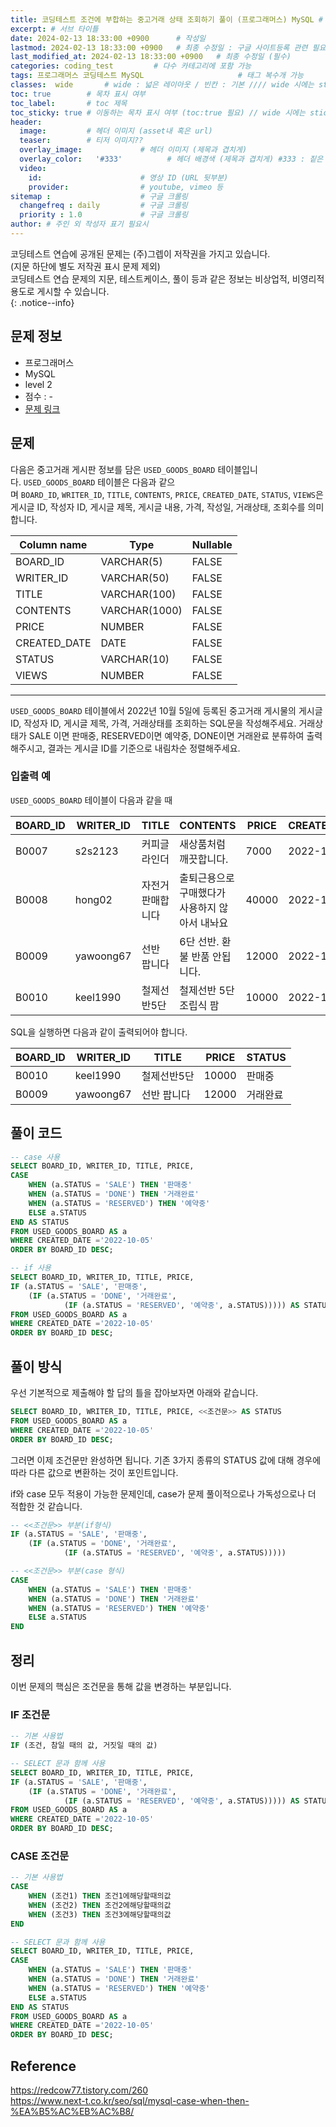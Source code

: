 ```yaml
---
title: 코딩테스트 조건에 부합하는 중고거래 상태 조회하기 풀이 (프로그래머스) MySQL # 제목
excerpt: # 서브 타이틀
date: 2024-02-13 18:33:00 +0900      # 작성일
lastmod: 2024-02-13 18:33:00 +0900   # 최종 수정일 : 구글 사이트등록 관련 필요
last_modified_at: 2024-02-13 18:33:00 +0900   # 최종 수정일 (필수)
categories: coding_test         # 다수 카테고리에 포함 가능
tags: 프로그래머스 코딩테스트 MySQL                     # 태그 복수개 가능
classes:  wide       # wide : 넓은 레이아웃 / 빈칸 : 기본 //// wide 시에는 sticky toc 불가
toc: true        # 목차 표시 여부
toc_label:       # toc 제목
toc_sticky: true # 이동하는 목차 표시 여부 (toc:true 필요) // wide 시에는 sticky toc 불가
header: 
  image:         # 헤더 이미지 (asset내 혹은 url)
  teaser:        # 티저 이미지??
  overlay_image:             # 헤더 이미지 (제목과 겹치게)
  overlay_color:   '#333'          # 헤더 배경색 (제목과 겹치게) #333 : 짙은 회색
  video:
    id:                      # 영상 ID (URL 뒷부분)
    provider:                # youtube, vimeo 등
sitemap :                    # 구글 크롤링
  changefreq : daily         # 구글 크롤링
  priority : 1.0             # 구글 크롤링
author: # 주인 외 작성자 표기 필요시
---
```

<!--postNo: 20240213_001-->

코딩테스트 연습에 공개된 문제는 (주)그렙이 저작권을 가지고 있습니다.  
(지문 하단에 별도 저작권 표시 문제 제외)  
코딩테스트 연습 문제의 지문, 테스트케이스, 풀이 등과 같은 정보는 비상업적, 비영리적 용도로 게시할 수 있습니다.  
{: .notice--info}  

## 문제 정보  

- 프로그래머스  
- MySQL  
- level 2  
- 점수 : -  
- [문제 링크](https://school.programmers.co.kr/learn/courses/30/lessons/164672)  



## 문제  

다음은 중고거래 게시판 정보를 담은 `USED_GOODS_BOARD` 테이블입니다. `USED_GOODS_BOARD` 테이블은 다음과 같으며 `BOARD_ID`, `WRITER_ID`, `TITLE`, `CONTENTS`, `PRICE`, `CREATED_DATE`, `STATUS`, `VIEWS`은 게시글 ID, 작성자 ID, 게시글 제목, 게시글 내용, 가격, 작성일, 거래상태, 조회수를 의미합니다.

| Column name | Type | Nullable |
| --- | --- | --- |
| BOARD_ID | VARCHAR(5) | FALSE |
| WRITER_ID | VARCHAR(50) | FALSE |
| TITLE | VARCHAR(100) | FALSE |
| CONTENTS | VARCHAR(1000) | FALSE |
| PRICE | NUMBER | FALSE |
| CREATED_DATE | DATE | FALSE |
| STATUS | VARCHAR(10) | FALSE |
| VIEWS | NUMBER | FALSE |

---

`USED_GOODS_BOARD` 테이블에서 2022년 10월 5일에 등록된 중고거래 게시물의 게시글 ID, 작성자 ID, 게시글 제목, 가격, 거래상태를 조회하는 SQL문을 작성해주세요. 거래상태가 SALE 이면 판매중, RESERVED이면 예약중, DONE이면 거래완료 분류하여 출력해주시고, 결과는 게시글 ID를 기준으로 내림차순 정렬해주세요.

### 입출력 예

`USED_GOODS_BOARD` 테이블이 다음과 같을 때

| BOARD_ID | WRITER_ID | TITLE | CONTENTS | PRICE | CREATED_DATE | STATUS | VIEWS |
| --- | --- | --- | --- | --- | --- | --- | --- |
| B0007 | s2s2123 | 커피글라인더 | 새상품처럼 깨끗합니다. | 7000 | 2022-10-04 | DONE | 210 |
| B0008 | hong02 | 자전거 판매합니다 | 출퇴근용으로 구매했다가 사용하지 않아서 내놔요 | 40000 | 2022-10-04 | SALE | 301 |
| B0009 | yawoong67 | 선반 팝니다 | 6단 선반. 환불 반품 안됩니다. | 12000 | 2022-10-05 | DONE | 202 |
| B0010 | keel1990 | 철제선반5단 | 철제선반 5단 조립식 팜 | 10000 | 2022-10-05 | SALE | 194 |

SQL을 실행하면 다음과 같이 출력되어야 합니다.

 | BOARD_ID | WRITER_ID | TITLE | PRICE | STATUS |
| --- | --- | --- | --- | --- |
| B0010 | keel1990 | 철제선반5단 | 10000 | 판매중 |
| B0009 | yawoong67 | 선반 팝니다 | 12000 | 거래완료 |

## 풀이 코드  

```sql
-- case 사용
SELECT BOARD_ID, WRITER_ID, TITLE, PRICE,
CASE
    WHEN (a.STATUS = 'SALE') THEN '판매중'
    WHEN (a.STATUS = 'DONE') THEN '거래완료'
    WHEN (a.STATUS = 'RESERVED') THEN '예약중'
    ELSE a.STATUS
END AS STATUS
FROM USED_GOODS_BOARD AS a
WHERE CREATED_DATE ='2022-10-05'
ORDER BY BOARD_ID DESC;
```

```sql
-- if 사용
SELECT BOARD_ID, WRITER_ID, TITLE, PRICE,
IF (a.STATUS = 'SALE', '판매중',
    (IF (a.STATUS = 'DONE', '거래완료', 
			(IF (a.STATUS = 'RESERVED', '예약중', a.STATUS))))) AS STATUS
FROM USED_GOODS_BOARD AS a
WHERE CREATED_DATE ='2022-10-05'
ORDER BY BOARD_ID DESC;
```


## 풀이 방식  

우선 기본적으로 제출해야 할 답의 틀을 잡아보자면 아래와 같습니다.

```sql
SELECT BOARD_ID, WRITER_ID, TITLE, PRICE, <<조건문>> AS STATUS
FROM USED_GOODS_BOARD AS a
WHERE CREATED_DATE ='2022-10-05'
ORDER BY BOARD_ID DESC;
```

그러면 이제 조건문만 완성하면 됩니다. 기존 3가지 종류의 STATUS 값에 대해 경우에 따라 다른 값으로 변환하는 것이 포인트입니다.  

if와 case 모두 적용이 가능한 문제인데, case가 문제 풀이적으로나 가독성으로나 더 적합한 것 같습니다.  

```sql
-- <<조건문>> 부분(if형식)
IF (a.STATUS = 'SALE', '판매중',
    (IF (a.STATUS = 'DONE', '거래완료', 
			(IF (a.STATUS = 'RESERVED', '예약중', a.STATUS)))))

-- <<조건문>> 부분(case 형식)
CASE
    WHEN (a.STATUS = 'SALE') THEN '판매중'
    WHEN (a.STATUS = 'DONE') THEN '거래완료'
    WHEN (a.STATUS = 'RESERVED') THEN '예약중'
    ELSE a.STATUS
END
```


## 정리  

이번 문제의 핵심은 조건문을 통해 값을 변경하는 부분입니다.  


### IF 조건문

```sql
-- 기본 사용법
IF (조건, 참일 때의 값, 거짓일 때의 값)

-- SELECT 문과 함께 사용
SELECT BOARD_ID, WRITER_ID, TITLE, PRICE,
IF (a.STATUS = 'SALE', '판매중',
    (IF (a.STATUS = 'DONE', '거래완료', 
			(IF (a.STATUS = 'RESERVED', '예약중', a.STATUS))))) AS STATUS
FROM USED_GOODS_BOARD AS a
WHERE CREATED_DATE ='2022-10-05'
ORDER BY BOARD_ID DESC;
```


### CASE 조건문

```sql
-- 기본 사용법
CASE
    WHEN (조건1) THEN 조건1에해당할때의값
    WHEN (조건2) THEN 조건2에해당할때의값
    WHEN (조건3) THEN 조건3에해당할때의값
END

-- SELECT 문과 함께 사용
SELECT BOARD_ID, WRITER_ID, TITLE, PRICE,
CASE
    WHEN (a.STATUS = 'SALE') THEN '판매중'
    WHEN (a.STATUS = 'DONE') THEN '거래완료'
    WHEN (a.STATUS = 'RESERVED') THEN '예약중'
    ELSE a.STATUS
END AS STATUS
FROM USED_GOODS_BOARD AS a
WHERE CREATED_DATE ='2022-10-05'
ORDER BY BOARD_ID DESC;
```


## Reference  

https://redcow77.tistory.com/260  
https://www.next-t.co.kr/seo/sql/mysql-case-when-then-%EA%B5%AC%EB%AC%B8/  